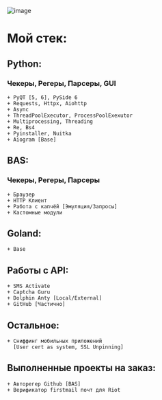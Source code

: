 ![image]([https://github.com/Underneach/Underneach/assets/137613889/c1cd63b2-0121-42fb-be99-efd655029f73](https://raw.githubusercontent.com/Underneach/Underneach/main/image.png))



# Мой стек:

## Python:
### Чекеры, Регеры, Парсеры, GUI        
    + PyQT [5, 6], PySide 6
    + Requests, Httpx, Aiohttp
    + Async
    + ThreadPoolExecutor, ProcessPoolExexutor
    + Multiprocessing, Threading
    + Re, Bs4
    + Pyinstaller, Nuitka
    + Aiogram [Base]
 
 
 
 
 
 
 
## BAS:
### Чекеры, Регеры, Парсеры
    + Браузер
    + HTTP Клиент
    + Работа с капчёй [Эмуляция/Запросы]
    + Кастомные модули
 
 
 
 
 
 
 
  
## Goland:
    + Base
     
 
 
 
 
 
 

## Работы с API:
    + SMS Activate
    + Captcha Guru
    + Dolphin Anty [Local/External]
    + GitHub [Частично]
 
 
 
 
 
 
## Остальное:
    + Сниффинг мобильных приложений
      [User cert as system, SSL Unpinning]
     
 
 
 
 
 
## Выполненные проекты на заказ:
    + Авторегер Github [BAS]
    + Верификатор firstmail почт для Riot
